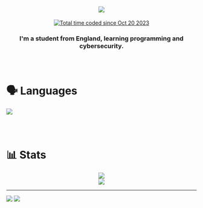 <h1 align="center">
    <img src="https://readme-typing-svg.herokuapp.com/?font=ConsolasRighteous&size=35&center=true&vCenter=true&width=500&height=70&duration=4000&lines=Hi+There!+👋;+I'm+Owen!;" />
</h1>
<div align="center">
  <a href="https://wakatime.com/@018b4f28-8415-4fbc-a819-b4dd1d7a71be">
    <img src="https://wakatime.com/badge/user/018b4f28-8415-4fbc-a819-b4dd1d7a71be.svg" alt="Total time coded since Oct 20 2023" />
  </a>
</div>
<div align="center">
  <h3>I'm a student from England, learning programming and cybersecurity.</h3>
</div>

<br><br>

# 🗣️ Languages

<img src="https://skillicons.dev/icons?i=html,css,js,php,pwsh,py">

<br><br>

# 📊 Stats

<div align=center>
<a href="https://github.com/Owen-3456/">
  <img src="https://github-readme-stats.vercel.app/api?username=Owen-3456&theme=github_dark&layout=">
</a>
<br>
<a href="https://wakatime.com/@Owen3456">
  <img src="https://github-readme-stats.vercel.app/api/wakatime?username=Owen3456&theme=github_dark&layout=compact">
</a>
</div>

<hr>

<a href="https://discord.com/users/374960413583998977"><img src="https://skillicons.dev/icons?i=discord"></a>
<a href="mailto:contact@owen3456.xyz"><img src="https://skillicons.dev/icons?i=gmail"></a>
